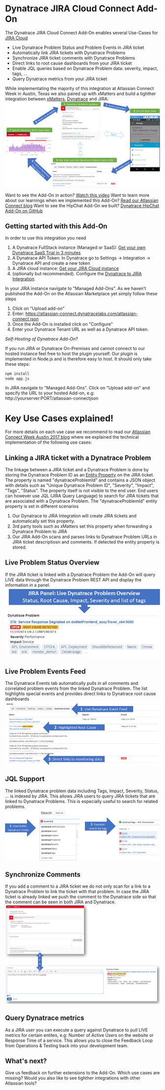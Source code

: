 # Dynatrace JIRA Cloud Connect Add-On

The Dynatrace JIRA Cloud Connect Add-On enables several Use-Cases for [JIRA Cloud](https://www.atlassian.com/software/jira)
* Live Dynatrace Problem Status and Problem Events in JIRA ticket
* Automatically link JIRA tickets with Dynatrace Problems
* Synchronize JIRA ticket comments with Dynatrace Problems
* Direct links to root cause dashboards from your JIRA ticket
* Enable JQL queries based on Dynatrace Problem data: severity, impact, tags, ...
* Query Dynatrace metrics from your JIRA ticket

While implementating the majority of this integration at Atlassian Connect Week in Austin, Texas we also paired up with xMatters and build a tighther integration between [xMatters](https://github.com/xmatters/xm-labs-dynatrace), [Dynatrace](http://www.dynatrace.com) and JIRA:
![](./images/Dynatrace_xMatters_JIRA_Workflow.png)

Want to see the Add-On in action? [Watch this video]()
Want to learn more about our learnings when we implemented this Add-On? [Read our Atlassian Connect blog]()
Want to see the HipChat Add-On we built? [Dynatrace HipChat Add-On on GitHub](https://github.com/Dynatrace/atlassian-connect-hipchat)

## Getting started with this Add-On
In order to use this integration you need
1. A Dynatrace FullStack instance (Managed or SaaS): [Get your own Dynatrace SaaS Trial in 3 minutes](https://www.dynatrace.com/trial/?utm_source=andreasgrabner&utm_medium=github&utm_content=voucher&utm_campaign=1000-free-hours-andreasgrabner)
2. A Dynatrace API Token: In Dynatrace go to Settings -> Integration -> Dynatrace API and create a new token
3. A JIRA cloud instance: [Get your JIRA Cloud instance](https://www.atlassian.com/software/jira/try)
4. (optionally but recommended). Configure the [Dynatrace to JIRA Integration](https://www.dynatrace.com/blog/integrate-jira-issue-tracking-dynatrace-environment/).

In your JIRA instance navigate to "Managed Add-Ons". As we haven't published the Add-On on the Atlassian Marketplace yet simply follow these steps
1. Click on "Upload add-on"
2. Enter: https://atlassian-connect.dynatracelabs.com/atlassian-connect.json
3. Once the Add-On is installed click on "Configure"
4. Enter your Dynatrace Tenant URL as well as a Dynatrace API token.

*Self-Hosting of Dynatrace Add-On?*

If you run JIRA or Dynatrace On-Premises and cannot connect to our hosted instance feel free to host the plugin yourself. Our plugin is implemented in Node.js and is therefore easy to host. It should only take these steps:
```
npm install
node app.js
```
In JIRA navigate to "Managed Add-Ons". Click on "Upload add-on" and specify the URL to your hosted Add-on, e.g: http://yourserver:PORT/atlassian-connectjson


# Key Use Cases explained!
For more details on each use case we recommend to read our [Atlassian Connect Week Austin 2017 blog]() where we explained the technical implementation of the following use cases:

## Linking a JIRA ticket with a Dynatrace Problem
The linkage between a JIRA ticket and a Dynatrace Problem is done by storing the Dynatrace Problem ID as an [Entity Property](https://developer.atlassian.com/jiradev/jira-platform/building-jira-add-ons/jira-entity-properties-overview) on the JIRA ticket. The property is named "dynatraceProblemId" and contains a JSON object with details such as "Unique Dynatrace Problem ID", "Severity", "Impact", "Tags", "Status". The property itself is not visible to the end user. End users can however use JQL (JIRA Query Language) to search for JIRA tickets that are associated with a Dynatrace Problem. 
The "dynatraceProblemId" entity property is set in different scenarios
1. Our Dynatrace to JIRA Integration will create JIRA tickets and automatically set this property.
2. 3rd party tools such as xMatters set this property when forwarding a Dynatrace Problem to JIRA
3. Our JIRA Add-On scans and parses links to Dynatrace Problem URLs in JIRA ticket descriptiosn and comments. If detected the entity property is stored. 

## Live Problem Status Overview
If the JIRA ticket is linked with a Dynatrace Problem the Add-On will query LIVE data through the Dynatrace Problem REST API and display the information in a panel.
![](./images/JIRAWebPanel.png)

## Live Problem Events Feed
The Dynatrace Events tab automatically pulls in all comments and correlated problem events from the linked Dynatrace Problem. The list highlights special events and provides direct links to Dynatrace root cause dashboards
![](./images/DynatraceJIRAEventsTab.png)

## JQL Support
The linked Dynatrace problem data including Tags, Impact, Severity, Status, ... is indexed by JIRA. This allows JIRA users to query JIRA tickets that are linked to Dynatrace Problems. This is especially useful to search for related problems.
![](./images/SearchDynatraceInJIRA.png)

## Synchronize Comments
If you add a comment to a JIRA ticket we do not only scan for a link to a Dynatrace Problem to link the ticket with that problem. In case the JIRA ticket is already linked we push the comment to the Dynatrace side so that the comment can be seen in both JIRA and Dynatrace.
![](./images/DynatraceJIRAWebHook_CommentSync.png)

## Query Dynatrace metrics
As a JIRA user you can execute a query against Dynatrace to pull LIVE metrics for certain entites, e.g: Number of Active Users on the website or Response Time of a service. This allows you to close the Feedback Loop from Operations & Testing back into your development team.

## What's next?
Give us feedback on further extensions to the Add-On. Which use cases are missing? Would you also like to see tighther integrations with other Atlassian tools?
